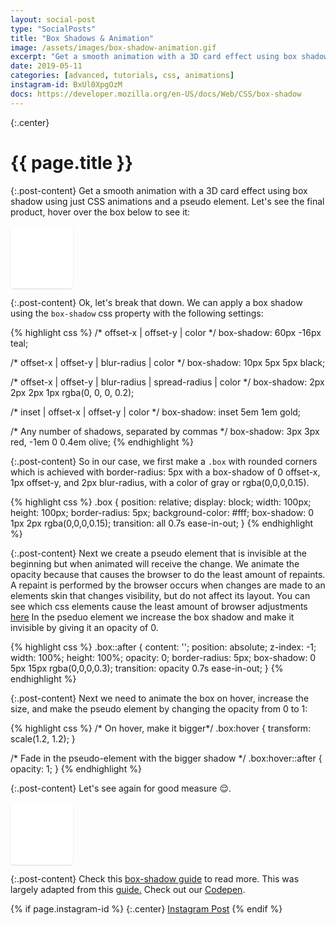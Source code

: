 ```yaml
---
layout: social-post
type: "SocialPosts"
title: "Box Shadows & Animation"
image: /assets/images/box-shadow-animation.gif
excerpt: "Get a smooth animation with a 3D card effect using box shadow using just CSS animations and a pseudo element."
date: 2019-05-11
categories: [advanced, tutorials, css, animations]
instagram-id: BxUl0XpgOzM
docs: https://developer.mozilla.org/en-US/docs/Web/CSS/box-shadow
---
```

{:.center}
# {{ page.title }}

{:.post-content}
Get a smooth animation with a 3D card effect using box shadow using just CSS animations and a pseudo element.
Let's see the final product, hover over the box below to see it:

<div class="box"></div>
<style>
.box {
  position: relative;
  display: block;
  width: 100px;
  height: 100px;
  border-radius: 5px;
  background-color: #fff;
  box-shadow: 0 1px 2px rgba(0,0,0,0.15);
  transition: all 0.7s ease-in-out;
}

.box::after {
  content: '';
  position: absolute;
  z-index: -1;
  width: 100%;
  height: 100%;
  opacity: 0;
  border-radius: 5px;
  box-shadow: 0 5px 15px rgba(0,0,0,0.3);
  transition: opacity 0.7s ease-in-out;
}

.box:hover {
  transform: scale(1.2, 1.2);
}

/* Fade in the pseudo-element with the bigger shadow */
.box:hover::after {
  opacity: 1;
}
</style>

{:.post-content}
Ok, let's break that down. We can apply a box shadow using the `box-shadow`
css property with the following settings:

{% highlight css %}
/* offset-x | offset-y | color */
box-shadow: 60px -16px teal;

/* offset-x | offset-y | blur-radius | color */
box-shadow: 10px 5px 5px black;

/* offset-x | offset-y | blur-radius | spread-radius | color */
box-shadow: 2px 2px 2px 1px rgba(0, 0, 0, 0.2);

/* inset | offset-x | offset-y | color */
box-shadow: inset 5em 1em gold;

/* Any number of shadows, separated by commas */
box-shadow: 3px 3px red, -1em 0 0.4em olive;
{% endhighlight %}

{:.post-content}
So in our case, we first make a `.box` with rounded corners which is achieved
with border-radius: 5px with a box-shadow of 0 offset-x, 1px offset-y,
and 2px blur-radius, with a color of gray or rgba(0,0,0,0.15).

{% highlight css %}
.box {
  position: relative;
  display: block;
  width: 100px;
  height: 100px;
  border-radius: 5px;
  background-color: #fff;
  box-shadow: 0 1px 2px rgba(0,0,0,0.15);
  transition: all 0.7s ease-in-out;
}
{% endhighlight %}

{:.post-content}
Next we create a pseudo element that is invisible at the beginning but when 
animated will receive the change. We animate the opacity because that causes
the browser to do the least amount of repaints. A repaint is performed by the browser 
occurs when changes are made to an elements skin that changes visibility, but do not affect its layout. 
You can see which css elements cause the least amount of browser adjustments <a href="https://csstriggers.com/" target="_blank">here</a>
In the pseduo element we increase the box shadow and make it invisible by
giving it an opacity of 0.

{% highlight css %}
.box::after {
  content: '';
  position: absolute;
  z-index: -1;
  width: 100%;
  height: 100%;
  opacity: 0;
  border-radius: 5px;
  box-shadow: 0 5px 15px rgba(0,0,0,0.3);
  transition: opacity 0.7s ease-in-out;
}
{% endhighlight %}

{:.post-content}
Next we need to animate the box on hover, increase the size, and make the pseudo
element by changing the opacity from 0 to 1:

{% highlight css %}
/* On hover, make it bigger*/
.box:hover {
  transform: scale(1.2, 1.2);
}

/* Fade in the pseudo-element with the bigger shadow */
.box:hover::after {
  opacity: 1;
}
{% endhighlight %}

{:.post-content}
Let's see again for good measure 😌.
<div class="box"></div>

{:.post-content}
Check this <a href="{{page.docs}}" target="_blank">box-shadow guide</a> to read more.
This was largely adapted from this <a href="https://tobiasahlin.com/blog/how-to-animate-box-shadow/" target="_blank">guide.</a>
Check out our <a href="https://codepen.io/the_dev_diaries/pen/BezjZv" target="_blank">Codepen</a>.

{% if page.instagram-id %}
{:.center}
<a class="insta-link" href="https://www.instagram.com/p/{{page.instagram-id}}" target="_blank">Instagram Post</a>
{% endif %}

